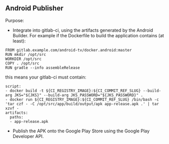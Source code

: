 Android Publisher
-----------------

Purpose:

- Integrate into gitlab-ci, using the artifacts generated by the Android Builder. For example if the Dockerfile to build the application contains (at least):

```
FROM gitlab.example.com/android-tv/docker.android:master
RUN mkdir /opt/src
WORKDIR /opt/src
COPY . /opt/src
RUN gradle --info assembleRelease
```

this means your gitlab-ci must contain:

```
script:
- docker build -t ${CI_REGISTRY_IMAGE}:${CI_COMMIT_REF_SLUG} --build-arg JKS="${JKS}" --build-arg JKS_PASSWORD="${JKS_PASSWORD}" .
- docker run ${CI_REGISTRY_IMAGE}:${CI_COMMIT_REF_SLUG} /bin/bash -c 'tar czf - -C /opt/src/app/build/output/apk app-release.apk .' | tar xzvf -
artifacts:
  paths:
  - app-release.apk
```

- Publish the APK onto the Google Play Store using the Google Play Developer API.
